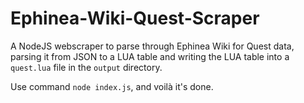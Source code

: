 # Ephinea-Wiki-Quest-Scraper
A NodeJS webscraper to parse through Ephinea Wiki for Quest data, parsing it from JSON to a LUA table and writing the LUA table into a `quest.lua` file in the `output` directory.

Use command `node index.js`, and voilà it's done.